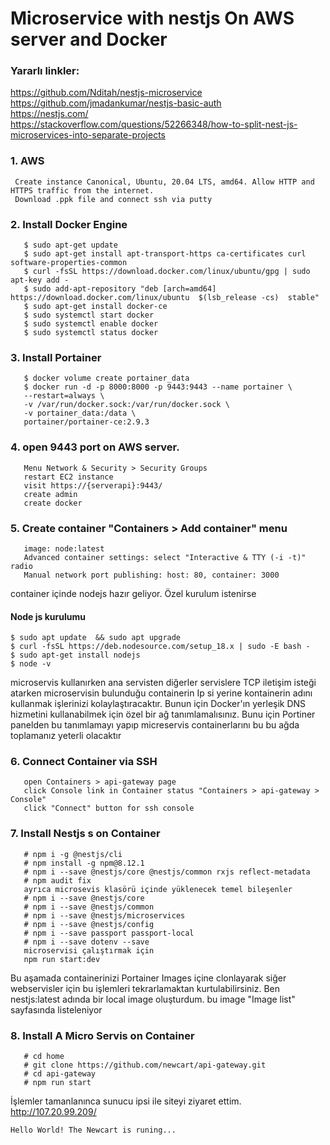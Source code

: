 # Microservice with nestjs On AWS server and Docker
### Yararlı linkler: 
https://github.com/Nditah/nestjs-microservice<br/>
https://github.com/jmadankumar/nestjs-basic-auth<br/>
https://nestjs.com/<br>
https://stackoverflow.com/questions/52266348/how-to-split-nest-js-microservices-into-separate-projects<br>
### 1. AWS
```
 Create instance Canonical, Ubuntu, 20.04 LTS, amd64. Allow HTTP and HTTPS traffic from the internet.
 Download .ppk file and connect ssh via putty
```
### 2. Install Docker Engine
```
   $ sudo apt-get update
   $ sudo apt-get install apt-transport-https ca-certificates curl software-properties-common
   $ curl -fsSL https://download.docker.com/linux/ubuntu/gpg | sudo apt-key add -
   $ sudo add-apt-repository "deb [arch=amd64] https://download.docker.com/linux/ubuntu  $(lsb_release -cs)  stable"
   $ sudo apt-get install docker-ce
   $ sudo systemctl start docker
   $ sudo systemctl enable docker
   $ sudo systemctl status docker
   ```
### 3. Install Portainer
```
   $ docker volume create portainer_data
   $ docker run -d -p 8000:8000 -p 9443:9443 --name portainer \
   --restart=always \
   -v /var/run/docker.sock:/var/run/docker.sock \
   -v portainer_data:/data \
   portainer/portainer-ce:2.9.3
   ```
### 4. open 9443 port on AWS server.
```
   Menu Network & Security > Security Groups
   restart EC2 instance
   visit https://{serverapi}:9443/
   create admin
   create docker
   ```
### 5. Create container "Containers > Add container" menu
```
   image: node:latest
   Advanced container settings: select "Interactive & TTY (-i -t)" radio
   Manual network port publishing: host: 80, container: 3000
```
container içinde nodejs hazır geliyor. Özel kurulum istenirse
#### Node js kurulumu
```
$ sudo apt update  && sudo apt upgrade
$ curl -fsSL https://deb.nodesource.com/setup_18.x | sudo -E bash -
$ sudo apt-get install nodejs
$ node -v
```
microservis kullanırken ana servisten diğerler servislere TCP iletişim isteği atarken microservisin bulunduğu containerin Ip si yerine kontainerin adını kullanmak işlerinizi kolaylaştıracaktır. Bunun için Docker'ın yerleşik DNS hizmetini kullanabilmek için özel bir ağ tanımlamalısınız. Bunu için Portiner panelden bu tanımlamayı yapıp micreservis containerlarını bu bu ağda toplamanız yeterli olacaktır
### 6. Connect Container via SSH
```
   open Containers > api-gateway page
   click Console link in Container status "Containers > api-gateway > Console"
   click "Connect" button for ssh console
```
### 7. Install Nestjs s on Container
```
   # npm i -g @nestjs/cli
   # npm install -g npm@8.12.1
   # npm i --save @nestjs/core @nestjs/common rxjs reflect-metadata
   # npm audit fix
   ayrıca microsevis klasörü içinde yüklenecek temel bileşenler
   # npm i --save @nestjs/core 
   # npm i --save @nestjs/common
   # npm i --save @nestjs/microservices
   # npm i --save @nestjs/config
   # npm i --save passport passport-local
   # npm i --save dotenv --save
   microservisi çalıştırmak için
   npm run start:dev
```
Bu aşamada containerinizi Portainer Images içine clonlayarak siğer webservisler için bu işlemleri tekrarlamaktan kurtulabilirsiniz. Ben nestjs:latest adında bir local image oluşturdum. bu image "Image list" sayfasında listeleniyor 
### 8. Install A Micro Servis on Container
```
   # cd home
   # git clone https://github.com/newcart/api-gateway.git
   # cd api-gateway
   # npm run start
```
İşlemler tamanlanınca sunucu ipsi ile siteyi ziyaret ettim.<br/>
http://107.20.99.209/<br/>
```
Hello World! The Newcart is runing...
```
